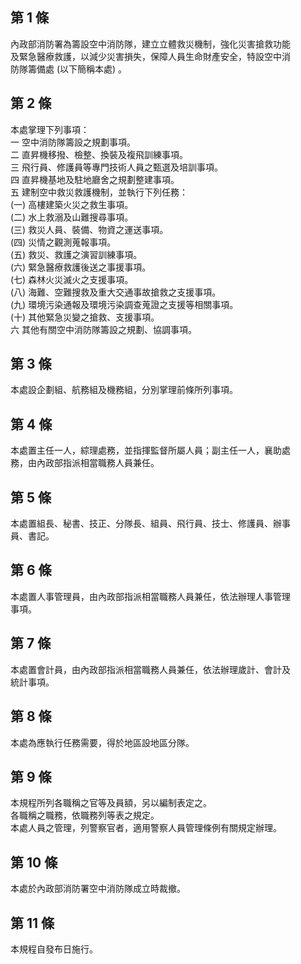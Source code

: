 第 1 條
-------
內政部消防署為籌設空中消防隊，建立立體救災機制，強化災害搶救功能  
及緊急醫療救護，以減少災害損失，保障人員生命財產安全，特設空中消  
防隊籌備處 (以下簡稱本處) 。

第 2 條
-------
本處掌理下列事項：  
一  空中消防隊籌設之規劃事項。  
二  直昇機移撥、檢整、換裝及複飛訓練事項。  
三  飛行員、修護員等專門技術人員之甄選及培訓事項。  
四  直昇機基地及駐地廳舍之規劃整建事項。  
五  建制空中救災救護機制，並執行下列任務：  
 (一) 高樓建築火災之救生事項。  
 (二) 水上救溺及山難搜尋事項。  
 (三) 救災人員、裝備、物資之運送事項。  
 (四) 災情之觀測蒐報事項。  
 (五) 救災、救護之演習訓練事項。  
 (六) 緊急醫療救護後送之事援事項。  
 (七) 森林火災滅火之支援事項。  
 (八) 海難、空難搜救及重大交通事故搶救之支援事項。  
 (九) 環境污染通報及環境污染調查蒐證之支援等相關事項。  
 (十) 其他緊急災變之搶救、支援事項。  
六  其他有關空中消防隊籌設之規劃、協調事項。

第 3 條
-------
本處設企劃組、航務組及機務組，分別掌理前條所列事項。

第 4 條
-------
本處置主任一人，綜理處務，並指揮監督所屬人員；副主任一人，襄助處  
務，由內政部指派相當職務人員兼任。

第 5 條
-------
本處置組長、秘書、技正、分隊長、組員、飛行員、技士、修護員、辦事  
員、書記。

第 6 條
-------
本處置人事管理員，由內政部指派相當職務人員兼任，依法辦理人事管理  
事項。

第 7 條
-------
本處置會計員，由內政部指派相當職務人員兼任，依法辦理歲計、會計及  
統計事項。

第 8 條
-------
本處為應執行任務需要，得於地區設地區分隊。

第 9 條
-------
本規程所列各職稱之官等及員額，另以編制表定之。  
各職稱之職務，依職務列等表之規定。  
本處人員之管理，列警察官者，適用警察人員管理條例有關規定辦理。

第 10 條
--------
本處於內政部消防署空中消防隊成立時裁撤。

第 11 條
--------
本規程自發布日施行。

